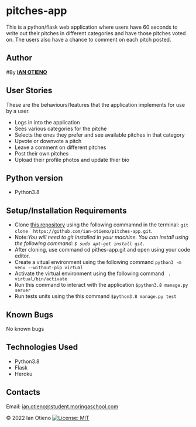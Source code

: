 # pitches-app
This is a  python/flask web application where users have 60 seconds to write out their pitches in different categories and have those pitches voted on. The users also have a chance to comment on each pitch posted.
 
 ## Author
#By **[IAN OTIENO](https://github.com/ian-otieno)**

## User Stories
These are the behaviours/features that the application implements for use by a user.

* Logs in into the application
* Sees various categories for the pitche
* Selects the ones they prefer and see available pitches in that category
* Upvote or downvote a pitch
* Leave a comment on different pitches
* Post their own pitches
* Upload their profile photos and update thier bio


## Python version 
* Python3.8

## Setup/Installation Requirements
* Clone [this repository]( https://github.com/ian-otieno/pitches-app.git)  using the following commamnd  in the terminal: `git clone  https://github.com/ian-otieno/pitches-app.git`. 
* Note:<em>You will need to git installed in your machine. You can install using the following command: `$ sudo apt-get install git.`</em>
* After cloning, use command cd pithes-app.git and open using your code editor. 
* Create a vitual environment using the following command `python3 -m venv --without-pip virtual`
* Activate the virtual environment using the following command ` . virtual/bin/activate`
* Run this command  to interact with the application `$python3.8 manage.py server`
* Run tests units using the this command `$python3.8 manage.py test`

## Known Bugs

No known bugs

## Technologies Used
- Python3.8
- Flask
- Heroku

## Contacts

Email: ian.otieno@student.moringaschool.com

 &#169; 2022 Ian Otieno
[![License: MIT](https://img.shields.io/badge/License-MIT-yellow.svg)](https://opensource.org/licenses/MIT)

